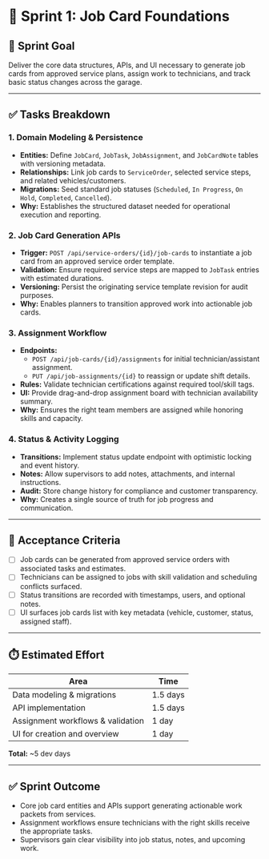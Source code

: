 # 🚀 Sprint 1: Job Card Foundations

## 🎯 Sprint Goal
Deliver the core data structures, APIs, and UI necessary to generate job cards from approved service plans, assign work to technicians, and track basic status changes across the garage.

---

## ✅ Tasks Breakdown

### 1. Domain Modeling & Persistence
- **Entities:** Define `JobCard`, `JobTask`, `JobAssignment`, and `JobCardNote` tables with versioning metadata.
- **Relationships:** Link job cards to `ServiceOrder`, selected service steps, and related vehicles/customers.
- **Migrations:** Seed standard job statuses (`Scheduled`, `In Progress`, `On Hold`, `Completed`, `Cancelled`).
- **Why:** Establishes the structured dataset needed for operational execution and reporting.

### 2. Job Card Generation APIs
- **Trigger:** `POST /api/service-orders/{id}/job-cards` to instantiate a job card from an approved service order template.
- **Validation:** Ensure required service steps are mapped to `JobTask` entries with estimated durations.
- **Versioning:** Persist the originating service template revision for audit purposes.
- **Why:** Enables planners to transition approved work into actionable job cards.

### 3. Assignment Workflow
- **Endpoints:**
  - `POST /api/job-cards/{id}/assignments` for initial technician/assistant assignment.
  - `PUT /api/job-assignments/{id}` to reassign or update shift details.
- **Rules:** Validate technician certifications against required tool/skill tags.
- **UI:** Provide drag-and-drop assignment board with technician availability summary.
- **Why:** Ensures the right team members are assigned while honoring skills and capacity.

### 4. Status & Activity Logging
- **Transitions:** Implement status update endpoint with optimistic locking and event history.
- **Notes:** Allow supervisors to add notes, attachments, and internal instructions.
- **Audit:** Store change history for compliance and customer transparency.
- **Why:** Creates a single source of truth for job progress and communication.

---

## 📌 Acceptance Criteria
- [ ] Job cards can be generated from approved service orders with associated tasks and estimates.
- [ ] Technicians can be assigned to jobs with skill validation and scheduling conflicts surfaced.
- [ ] Status transitions are recorded with timestamps, users, and optional notes.
- [ ] UI surfaces job cards list with key metadata (vehicle, customer, status, assigned staff).

---

## ⏱️ Estimated Effort
| Area | Time |
|------|------|
| Data modeling & migrations | 1.5 days |
| API implementation | 1.5 days |
| Assignment workflows & validation | 1 day |
| UI for creation and overview | 1 day |

**Total:** ~5 dev days

---

## ✅ Sprint Outcome
- Core job card entities and APIs support generating actionable work packets from services.
- Assignment workflows ensure technicians with the right skills receive the appropriate tasks.
- Supervisors gain clear visibility into job status, notes, and upcoming work.
